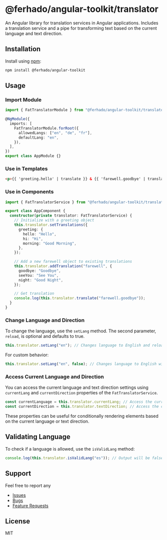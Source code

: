 # @ferhado/angular-toolkit/translator

An Angular library for translation services in Angular applications. Includes a translation service and a pipe for transforming text based on the current language and text direction.

## Installation

Install using [npm](https://www.npmjs.com/):

```bash
npm install @ferhado/angular-toolkit
```

## Usage

### Import Module

```typescript
import { FatTranslatorModule } from "@ferhado/angular-toolkit/translator";

@NgModule({
  imports: [
    FatTranslatorModule.forRoot({
      allowedLangs: ["en", "de", "fr"],
      defaultLang: "en",
    }),
  ],
})
export class AppModule {}
```

### Use in Templates

```html
<p>{{ 'greeting.hello' | translate }} & {{ 'farewell.goodbye' | translate }}</p>
```

### Use in Components

```typescript
import { FatTranslatorService } from "@ferhado/angular-toolkit/translator";

export class AppComponent {
  constructor(private translator: FatTranslatorService) {
    // Initialize with a greeting object
    this.translator.setTranslations({
      greeting: {
        hello: "Hello",
        hi: "Hi",
        morning: "Good Morning",
      },
    });

    // Add a new farewell object to existing translations
    this.translator.addTranslation("farewell", {
      goodbye: "Goodbye",
      seeYou: "See You",
      night: "Good Night",
    });

    // Get translation
    console.log(this.translator.translate("farewell.goodbye"));
  }
}
```

### Change Language and Direction

To change the language, use the `setLang` method. The second parameter, `reload`, is optional and defaults to true.

```typescript
this.translator.setLang("en"); // Changes language to English and reloads window
```

For custom behavior:

```typescript
this.translator.setLang("en", false); // Changes language to English without reloading window
```

### Access Current Language and Direction

You can access the current language and text direction settings using `currentLang` and `currentDirection` properties of the `FatTranslatorService`.

```typescript
const currentLanguage = this.translator.currentLang; // Access the current language, e.g., "en"
const currentDirection = this.translator.textDirection; // Access the current text direction, e.g., "ltr"
```

These properties can be useful for conditionally rendering elements based on the current language or text direction.

## Validating Language

To check if a language is allowed, use the `isValidLang` method:

```typescript
console.log(this.translator.isValidLang("es")); // Output will be false if "es" is not an allowed language
```

## Support

Feel free to report any

- [Issues](https://github.com/ferhado/angular-toolkit/issues)
- [Bugs](https://github.com/ferhado/angular-toolkit/issues)
- [Feature Requests](https://github.com/ferhado/angular-toolkit/issues)

## License

MIT
